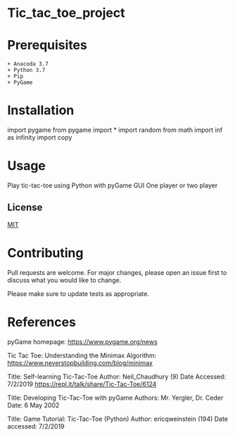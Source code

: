 # Tic_tac_toe_project

# Prerequisites

    + Anacoda 3.7
    + Python 3.7
    + Pip
    + PyGame

# Installation

import pygame
from pygame import *
import random
from math import inf as infinity
import copy

# Usage
Play tic-tac-toe using Python with pyGame GUI
One player or two player

## License
[MIT](https://choosealicense.com/licenses/mit/)

# Contributing
Pull requests are welcome. For major changes, please open an issue first to discuss what you would like to change.

Please make sure to update tests as appropriate.

# References

pyGame homepage: https://www.pygame.org/news

Tic Tac Toe: Understanding the Minimax Algorithm: https://www.neverstopbuilding.com/blog/minimax

Title: Self-learning Tic-Tac-Toe
Author: Neil_Chaudhury (9)
Date Accessed: 7/2/2019
https://repl.it/talk/share/Tic-Tac-Toe/6124

Title: Developing Tic-Tac-Toe with pyGame
Authors: Mr. Yergler, Dr. Ceder
Date: 6 May 2002

Title: Game Tutorial: Tic-Tac-Toe (Python)
Author: ericqweinstein (194)
Date accessed: 7/2/2019